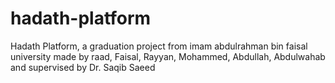 # hadath-platform
Hadath Platform, a graduation project from imam abdulrahman bin faisal university made by raad, Faisal, Rayyan, Mohammed, Abdullah, Abdulwahab and supervised by Dr. Saqib Saeed

